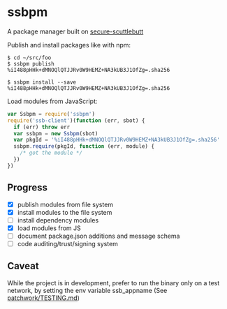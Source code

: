 # ssbpm

A package manager built on
[secure-scuttlebutt](https://github.com/ssbc/secure-scuttlebutt/)

Publish and install packages like with npm:
```
$ cd ~/src/foo
$ ssbpm publish
%iI488pHHk+dMNOQlQTJJRv0W9HEMZ+NA3kUB3J1OfZg=.sha256 
```
```
$ ssbpm install --save %iI488pHHk+dMNOQlQTJJRv0W9HEMZ+NA3kUB3J1OfZg=.sha256 
```

Load modules from JavaScript:
```js
var Ssbpm = require('ssbpm')
require('ssb-client')(function (err, sbot) {
  if (err) throw err
  var ssbpm = new Ssbpm(sbot)
  var pkgId = '%iI488pHHk+dMNOQlQTJJRv0W9HEMZ+NA3kUB3J1OfZg=.sha256'
  ssbpm.require(pkgId, function (err, module) {
    /* got the module */
  })
})
```

## Progress

- [x] publish modules from file system
- [x] install modules to the file system
- [ ] install dependency modules
- [x] load modules from JS
- [ ] document package.json additions and message schema
- [ ] code auditing/trust/signing system

## Caveat

While the project is in development, prefer to run the binary only on a test network, by setting the env variable ssb_appname (See [patchwork/TESTING.md](https://github.com/ssbc/patchwork/blob/master/docs/TESTING.md))
